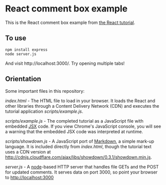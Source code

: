 # React comment box example

This is the React comment box example from [the React tutorial](http://facebook.github.io/react/docs/tutorial.html).

## To use

```
npm install express
node server.js
```

And visit http://localhost:3000/. Try opening multiple tabs!

## Orientation

Some important files in this repository:

*index.html* - The HTML file to load in your browser.  It loads the React and other libraries through a Content Delivery 
  Network (CDN) and executes the tutorial application *scripts/example.js*.
  
*scripts/example.js* - The completed tutorial as a JavaScript file with embedded [JSX](http://facebook.github.io/react/docs/jsx-in-depth.html) code.   If you view Chrome's JavaScript console, you will see a warning that the embedded JSX code was interpreted at runtime.

*scripts/showdown.js* - A JavaScript port of [Markdown](http://daringfireball.net/projects/markdown/), a simple mark-up language.  It is included directly from *index.html*, though the tutorial text uses a CDN version at http://cdnjs.cloudflare.com/ajax/libs/showdown/0.3.1/showdown.min.js.

*server.js* - A [node](http://nodejs.org)-based HTTP server that handles file GETs and the POST for updated comments.   It serves data on port 3000, so point your browser to [http://localhost:3000](http://localhost:3000)
